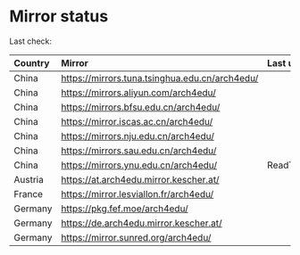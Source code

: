 <script src="./time.js"></script>
# Mirror status
Last check: <script type="text/javascript">localize(1694819768.0379992);</script>

|Country|Mirror|Last update|
|:------|:-----|:----------|
|China|https://mirrors.tuna.tsinghua.edu.cn/arch4edu/|<script type="text/javascript">localize(1694802820);</script>|
|China|https://mirrors.aliyun.com/arch4edu/|<script type="text/javascript">localize(1694759661);</script>|
|China|https://mirrors.bfsu.edu.cn/arch4edu/|<script type="text/javascript">localize(1694802820);</script>|
|China|https://mirror.iscas.ac.cn/arch4edu/|<script type="text/javascript">localize(1694802820);</script>|
|China|https://mirrors.nju.edu.cn/arch4edu/|<script type="text/javascript">localize(1694716167);</script>|
|China|https://mirrors.sau.edu.cn/arch4edu/|<script type="text/javascript">localize(1694802820);</script>|
|China|https://mirrors.ynu.edu.cn/arch4edu/|ReadTimeout|
|Austria|https://at.arch4edu.mirror.kescher.at/|<script type="text/javascript">localize(1694802820);</script>|
|France|https://mirror.lesviallon.fr/arch4edu/|<script type="text/javascript">localize(1694759661);</script>|
|Germany|https://pkg.fef.moe/arch4edu/|<script type="text/javascript">localize(1694802820);</script>|
|Germany|https://de.arch4edu.mirror.kescher.at/|<script type="text/javascript">localize(1694802820);</script>|
|Germany|https://mirror.sunred.org/arch4edu/|<script type="text/javascript">localize(1694802820);</script>|

<script src="./tablefilter/tablefilter.js"></script>
<script src="./table.js"></script>